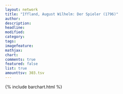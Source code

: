 ```yaml
---
layout: network
title: "Iffland, August Wilhelm: Der Spieler (1796)"
author:
description:
headline:
modified:
category:
tags:
imagefeature: 
mathjax: 
chart: 
comments: true
featured: false
list: true
amounttsv: 303.tsv
---
```

{% include barchart.html %}
